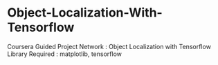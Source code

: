 # Object-Localization-With-Tensorflow
Coursera Guided Project Network : Object Localization with Tensorflow
Library Required : matplotlib, tensorflow
